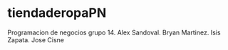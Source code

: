 # tiendaderopaPN
Programacion de negocios grupo 14. Alex Sandoval. Bryan Martinez. Isis Zapata. Jose Cisne

